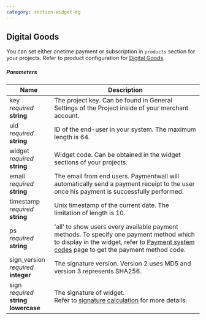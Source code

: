 ```yaml
---
category: section-widget-dg
---
```

## Digital Goods

You can set either onetime payment or subscription in ```products``` section for your projects. Refer to product configuration for [Digital Goods](/integration/widget/digital-goods).

##### Parameters

| Name | Description|
|---|---| 
|key<br> *required*<br> **string**| The project key. Can be found in General Settings of the Project inside of your merchant account. |
|uid<br> *required*<br> **string**| ID of the end-user in your system. The maximum length is 64.|
|widget<br> *required*<br> **string**| Widget code. Can be obtained in the widget sections of your projects.|
|email<br> *required*<br> **string**| The email from end users. Paymentwall will automatically send a payment receipt to the user once his payment is successfully performed.|
|timestamp<br> *required*<br> **string**| Unix timestamp of the current date. The limitation of length is 10. |
|ps<br> *required*<br> **string**|'all' to show users every available payment methods. To specify one payment method which to display in the widget, refer to [Payment system codes](/reference/ps) page to get the payment method code. |
|sign_version<br> *required* <br>  **integer** | The signature version. Version 2 uses MD5 and version 3 represents SHA256.|
|sign<br> *required*<br> **string lowercase**|The signature of widget.<br> Refer to [signature calculation](/reference/signature-calculation) for more details.|
